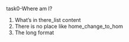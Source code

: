 task0-Where am I?
1. What’s in there_list content
2. There is no place like home_change_to_hom
3. The long format
